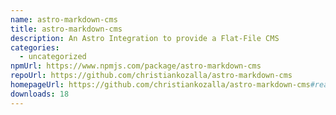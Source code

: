 ```yaml
---
name: astro-markdown-cms
title: astro-markdown-cms
description: An Astro Integration to provide a Flat-File CMS
categories:
  - uncategorized
npmUrl: https://www.npmjs.com/package/astro-markdown-cms
repoUrl: https://github.com/christiankozalla/astro-markdown-cms
homepageUrl: https://github.com/christiankozalla/astro-markdown-cms#readme
downloads: 18
---
```

